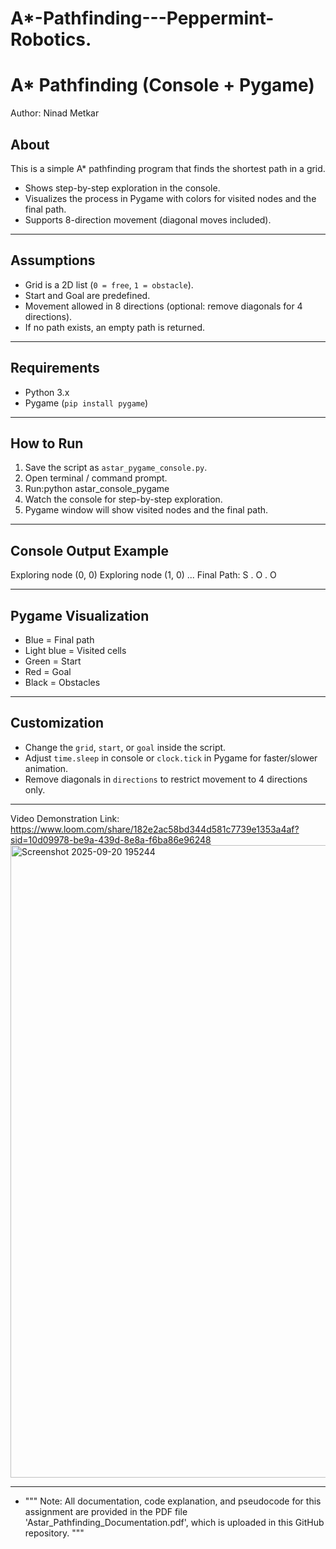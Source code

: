 # A*-Pathfinding---Peppermint-Robotics.


# A* Pathfinding (Console + Pygame)

Author: Ninad Metkar

## About
This is a simple A* pathfinding program that finds the shortest path in a grid.  
- Shows step-by-step exploration in the console.  
- Visualizes the process in Pygame with colors for visited nodes and the final path.  
- Supports 8-direction movement (diagonal moves included).  

---

## Assumptions
- Grid is a 2D list (`0 = free`, `1 = obstacle`).  
- Start and Goal are predefined.  
- Movement allowed in 8 directions (optional: remove diagonals for 4 directions).  
- If no path exists, an empty path is returned.  

---

## Requirements
- Python 3.x  
- Pygame (`pip install pygame`)  

---

## How to Run
1. Save the script as `astar_pygame_console.py`.  
2. Open terminal / command prompt.  
3. Run:python astar_console_pygame
4. Watch the console for step-by-step exploration.  
5. Pygame window will show visited nodes and the final path.

---

## Console Output Example
Exploring node (0, 0)
Exploring node (1, 0)
...
Final Path:
S . O . O


---

## Pygame Visualization
- Blue = Final path  
- Light blue = Visited cells  
- Green = Start  
- Red = Goal  
- Black = Obstacles  

---

## Customization
- Change the `grid`, `start`, or `goal` inside the script.  
- Adjust `time.sleep` in console or `clock.tick` in Pygame for faster/slower animation.  
- Remove diagonals in `directions` to restrict movement to 4 directions only.

---
Video Demonstration Link: https://www.loom.com/share/182e2ac58bd344d581c7739e1353a4af?sid=10d09978-be9a-439d-8e8a-f6ba86e96248
<img width="1913" height="1012" alt="Screenshot 2025-09-20 195244" src="https://github.com/user-attachments/assets/76af7ba8-73a4-40f3-9449-dae06c01532d" />

---
- """
Note: All documentation, code explanation, and pseudocode for this assignment
are provided in the PDF file 'Astar_Pathfinding_Documentation.pdf', which is
uploaded in this GitHub repository.
"""



